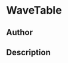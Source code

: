 # WaveTable

## Author

<!-- Insert Your Name Here -->

## Description

<!-- Describe your example here -->
